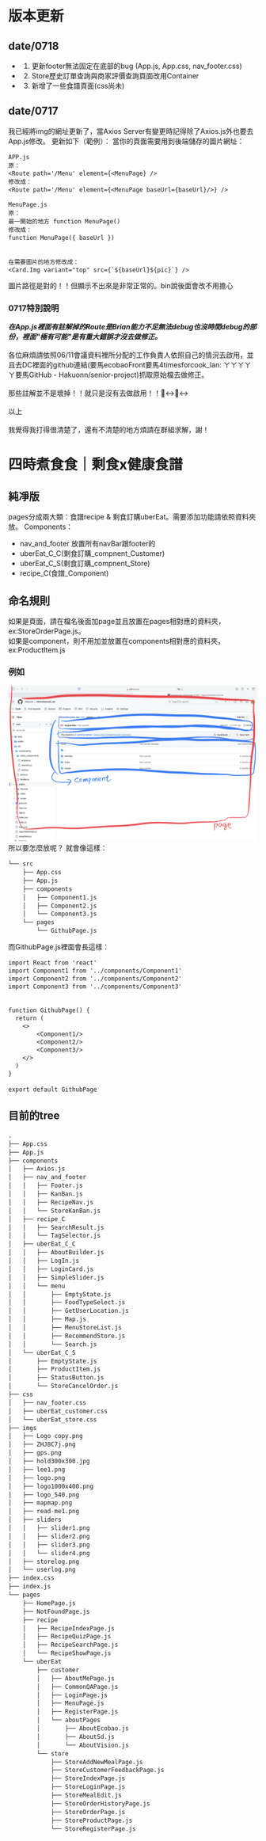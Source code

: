 # 版本更新

## date/0718
- 1. 更新footer無法固定在底部的bug (App.js, App.css, nav_footer.css)
- 2. Store歷史訂單查詢與商家評價查詢頁面改用Container
- 3. 新增了一些食譜頁面(css尚未)


## date/0717
我已經將img的網址更新了，當Axios Server有變更時記得除了Axios.js外也要去App.js修改。
更新如下（範例）：
當你的頁面需要用到後端儲存的圖片網址：
```react
APP.js
原：
<Route path='/Menu' element={<MenuPage} />
修改成：
<Route path='/Menu' element={<MenuPage baseUrl={baseUrl}/>} />
```
```react
MenuPage.js
原：
最一開始的地方 function MenuPage() 
修改成：
function MenuPage({ baseUrl }) 


在需要圖片的地方修改成：
<Card.Img variant="top" src={`${baseUrl}${pic}`} />
```
圖片路徑是對的！！但顯示不出來是非常正常的。bin說後面會改不用擔心

### 0717特別說明
***在App.js裡面有註解掉的Route是Brian能力不足無法debug也沒時間debug的部份，裡面"極有可能"是有重大錯誤才沒去做修正。***<br/><br/>
各位麻煩請依照06/11會議資料裡所分配的工作負責人依照自己的情況去啟用，並且去DC裡面的github連結(要馬ecobaoFront要馬4timesforcook_lan: ㄚㄚㄚㄚㄚ要馬GitHub - Hakuonn/senior-project)抓取原始檔去做修正。<br/><br/>
那些註解並不是壞掉！！就只是沒有去做啟用！！🙂‍↔️🙂‍↔️<br/><br/>以上<br/><br/>
我覺得我打得很清楚了，還有不清楚的地方煩請在群組求解，謝！


# 四時煮食食｜剩食x健康食譜

## 純凈版

pages分成兩大類：食譜recipe & 剩食訂購uberEat。需要添加功能請依照資料夾放。
Components：
* nav_and_footer
放置所有navBar跟footer的
* uberEat_C_C(剩食訂購_compnent_Customer)
* uberEat_C_S(剩食訂購_compnent_Store)
* recipe_C(食譜_Component)

## 命名規則

如果是頁面，請在檔名後面加page並且放置在pages相對應的資料夾，ex:StoreOrderPage.js。<br/>
如果是component，則不用加並放置在components相對應的資料夾，ex:ProductItem.js
### 例如
![命名規則](src/imgs/read-me1.png)
所以要怎麼放呢？
就會像這樣：
```python
└── src
    ├── App.css
    ├── App.js
    ├── components
    │   ├── Component1.js
    │   ├── Component2.js
    │   └── Component3.js
    └── pages
        └── GithubPage.js
```
而GithubPage.js裡面會長這樣：

```react
import React from 'react'
import Component1 from '../components/Component1'
import Component2 from '../components/Component2'
import Component3 from '../components/Component3'


function GithubPage() {
  return (
    <>
        <Component1/>
        <Component2/>
        <Component3/>
    </>
  )
}

export default GithubPage

```

## 目前的tree
```python
.
├── App.css
├── App.js
├── components
│   ├── Axios.js
│   ├── nav_and_footer
│   │   ├── Footer.js
│   │   ├── KanBan.js
│   │   ├── RecipeNav.js
│   │   └── StoreKanBan.js
│   ├── recipe_C
│   │   ├── SearchResult.js
│   │   └── TagSelector.js
│   ├── uberEat_C_C
│   │   ├── AboutBuilder.js
│   │   ├── LogIn.js
│   │   ├── LoginCard.js
│   │   ├── SimpleSlider.js
│   │   └── menu
│   │       ├── EmptyState.js
│   │       ├── FoodTypeSelect.js
│   │       ├── GetUserLocation.js
│   │       ├── Map.js
│   │       ├── MenuStoreList.js
│   │       ├── RecommendStore.js
│   │       └── Search.js
│   └── uberEat_C_S
│       ├── EmptyState.js
│       ├── ProductItem.js
│       ├── StatusButton.js
│       └── StoreCancelOrder.js
├── css
│   ├── nav_footer.css
│   ├── uberEat_customer.css
│   └── uberEat_store.css
├── imgs
│   ├── Logo copy.png
│   ├── ZHJ8C7j.png
│   ├── gps.png
│   ├── hold300x300.jpg
│   ├── lee1.png
│   ├── logo.png
│   ├── logo1000x400.png
│   ├── logo_540.png
│   ├── mapmap.png
│   ├── read-me1.png
│   ├── sliders
│   │   ├── slider1.png
│   │   ├── slider2.png
│   │   ├── slider3.png
│   │   └── slider4.png
│   ├── storelog.png
│   └── userlog.png
├── index.css
├── index.js
└── pages
    ├── HomePage.js
    ├── NotFoundPage.js
    ├── recipe
    │   ├── RecipeIndexPage.js
    │   ├── RecipeQuizPage.js
    │   ├── RecipeSearchPage.js
    │   └── RecipeShowPage.js
    └── uberEat
        ├── customer
        │   ├── AboutMePage.js
        │   ├── CommonQAPage.js
        │   ├── LoginPage.js
        │   ├── MenuPage.js
        │   ├── RegisterPage.js
        │   └── aboutPages
        │       ├── AboutEcobao.js
        │       ├── AboutSd.js
        │       └── AboutVision.js
        └── store
            ├── StoreAddNewMealPage.js
            ├── StoreCustomerFeedbackPage.js
            ├── StoreIndexPage.js
            ├── StoreLoginPage.js
            ├── StoreMealEdit.js
            ├── StoreOrderHistoryPage.js
            ├── StoreOrderPage.js
            ├── StoreProductPage.js
            └── StoreRegisterPage.js
```